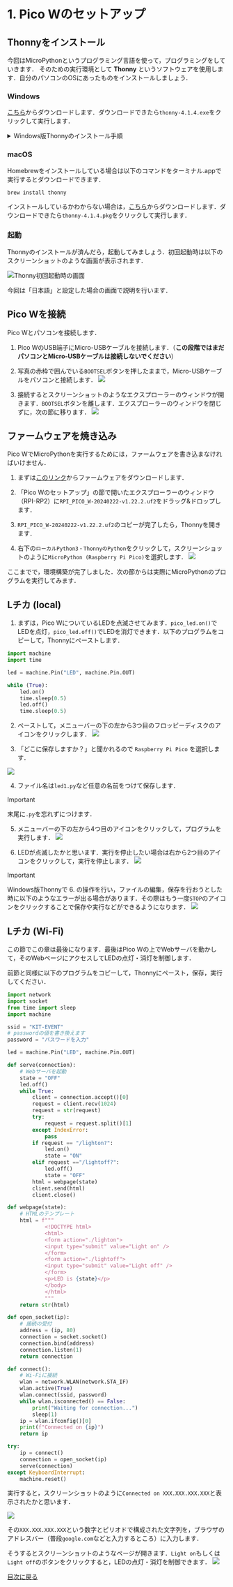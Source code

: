 # 1. Pico Wのセットアップ

## Thonnyをインストール

今回はMicroPythonというプログラミング言語を使って，プログラミングをしていきます．
そのための実行環境として **Thonny** というソフトウェアを使用します．自分のパソコンのOSにあったものをインストールしましょう．

### Windows
[こちら](https://ksl.ci.kyutech.ac.jp/~iwai/thonny-4.1.4.exe)からダウンロードします．ダウンロードできたら`thonny-4.1.4.exe`をクリックして実行します．

<details>
<summary>Windows版Thonnyのインストール手順</summary>

1. Select setup Install Mode: `Install for me only (recommended)`を選択します．

2. Welcome to using Thonny!: `Next`をクリックします．

3. Lisense Agreement: `I accept the agreement`を選択し， `Next`をクリックします．

4. Select Destination Location: `Next`をクリックします．

5. Select Start Menu Folder: `Next`をクリックします．

6. Select Additional Tasks: `Create desktop icon`にチェックを入れて，`Next`をクリックします．

7. Ready to Install: `Install`をクリックします．

8.  Great success!: `Finish`をクリックします．

</details>

### macOS
Homebrewをインストールしている場合は以下のコマンドをターミナル.appで実行するとダウンロードできます．
```sh
brew install thonny
```
インストールしているかわからない場合は，[こちら](https://ksl.ci.kyutech.ac.jp/~iwai/thonny-4.1.4.pkg)からダウンロードします．ダウンロードできたら`thonny-4.1.4.pkg`をクリックして実行します．

### 起動
Thonnyのインストールが済んだら，起動してみましょう．初回起動時は以下のスクリーンショットのような画面が表示されます．

![Thonny初回起動時の画面](img/first_launch.png)

今回は「日本語」と設定した場合の画面で説明を行います．

<!-- ## picozeroライブラリをインストール

次にRaspberry Pi PicoのLEDなどを簡単に扱うためのライブラリである **picozero** をThonnyにインストールします．

1. メニューバーの **ツール** > **パッケージを管理** を開きます．
![](img/1-lib_install1.png)
2. 検索欄に `picozero` と入力し，`PyPIを検索`をクリックします．
![](img/1-lib_install2.png)
3. 検索結果の`picozero`をクリックします．
4. `インストール`をクリックします．
![](img/1-lib_install3.png) -->

## Pico Wを接続

Pico Wとパソコンを接続します．

1. Pico WのUSB端子にMicro-USBケーブルを接続します．（**この段階ではまだパソコンとMicro-USBケーブルは接続しないでください**）

2. 写真の赤枠で囲んでいる`BOOTSEL`ボタンを押したままで，Micro-USBケーブルをパソコンと接続します．
![](img/1-connect1.png)

3. 接続するとスクリーンショットのようなエクスプローラーのウィンドウが開きます．`BOOTSEL`ボタンを離します．エクスプローラーのウィンドウを閉じずに，次の節に移ります．
![](img/1-connect2.png)

## ファームウェアを焼き込み

Pico WでMicroPythonを実行するためには，ファームウェアを書き込まなければいけません．

1. まずは[このリンク](https://rpf.io/pico-w-firmware)からファームウェアをダウンロードします．

2. 「Pico Wのセットアップ」の節で開いたエクスプローラーのウィンドウ（RPI-RP2）に`RPI_PICO_W-20240222-v1.22.2.uf2`をドラッグ&ドロップします．

3. `RPI_PICO_W-20240222-v1.22.2.uf2`のコピーが完了したら，Thonnyを開きます．

4. 右下の`ローカルPython3・ThonnyのPython`をクリックして，スクリーンショットのように`MicroPython (Raspberry Pi Pico)`を選択します．
![](img/1-firmware.png)

ここまでで，環境構築が完了しました．次の節からは実際にMicroPythonのプログラムを実行してみます．

## Lチカ (local)

1. まずは，Pico WについているLEDを点滅させてみます．`pico_led.on()`でLEDを点灯，`pico_led.off()`でLEDを消灯できます．以下のプログラムをコピーして，Thonnyにペーストします．

```python
import machine
import time

led = machine.Pin("LED", machine.Pin.OUT)

while (True):
    led.on()
    time.sleep(0.5)
    led.off()
    time.sleep(0.5)
```

2. ペーストして，メニューバーの下の左から3つ目のフロッピーディスクのアイコンをクリックします．
![](img/1-run1.png)

3. 「どこに保存しますか？」と聞かれるので `Raspberry Pi Pico` を選択します．

![](img/1-run2.png)

4. ファイル名は`led1.py`など任意の名前をつけて保存します．
> [!IMPORTANT]
> 末尾に`.py`を忘れずにつけます．
5. メニューバーの下の左から4つ目のアイコンをクリックして，プログラムを実行します．
![](img/1-run3.png) 

6. LEDが点滅したかと思います．実行を停止したい場合は右から2つ目のアイコンをクリックして，実行を停止します．
![](img/1-run4.png)

> [!IMPORTANT]
> Windows版Thonnyで 6. の操作を行い，ファイルの編集，保存を行おうとした時に以下のようなエラーが出る場合があります．その際はもう一度`STOP`のアイコンをクリックすることで保存や実行などができるようになります．
> ![](img/1-error.png)
## Lチカ (Wi-Fi)

この節でこの章は最後になります．最後はPico Wの上でWebサーバを動かして，そのWebページにアクセスしてLEDの点灯・消灯を制御します．

前節と同様に以下のプログラムをコピーして，Thonnyにペースト，保存，実行してください．
```python
import network
import socket
from time import sleep
import machine

ssid = "KIT-EVENT"
# passwordの値を書き換えます
password = "パスワードを入力"

led = machine.Pin("LED", machine.Pin.OUT)

def serve(connection):
    # Webサーバを起動
    state = "OFF"
    led.off()
    while True:
        client = connection.accept()[0]
        request = client.recv(1024)
        request = str(request)
        try:
            request = request.split()[1]
        except IndexError:
            pass
        if request == "/lighton?":
            led.on()
            state = "ON"
        elif request =="/lightoff?":
            led.off()
            state = "OFF"
        html = webpage(state)
        client.send(html)
        client.close()

def webpage(state):
    # HTMLのテンプレート
    html = f"""
            <!DOCTYPE html>
            <html>
            <form action="./lighton">
            <input type="submit" value="Light on" />
            </form>
            <form action="./lightoff">
            <input type="submit" value="Light off" />
            </form>
            <p>LED is {state}</p>
            </body>
            </html>
            """
    return str(html)

def open_socket(ip):
    # 接続の受付
    address = (ip, 80)
    connection = socket.socket()
    connection.bind(address)
    connection.listen(1)
    return connection

def connect():
    # Wi-Fiに接続
    wlan = network.WLAN(network.STA_IF)
    wlan.active(True)
    wlan.connect(ssid, password)
    while wlan.isconnected() == False:
        print("Waiting for connection...")
        sleep(1)
    ip = wlan.ifconfig()[0]
    print(f"Connected on {ip}")
    return ip

try:
    ip = connect()
    connection = open_socket(ip)
    serve(connection)
except KeyboardInterrupt:
    machine.reset()
```

実行すると，スクリーンショットのように`Connected on XXX.XXX.XXX.XXX`と表示されたかと思います．

![](img/1-final1.png)

その`XXX.XXX.XXX.XXX`という数字とピリオドで構成された文字列を，ブラウザのアドレスバー（普段`google.com`などと入力するところ）に入力します．

そうするとスクリーンショットのようなページが開きます．`Light on`もしくは`Light off`のボタンをクリックすると，LEDの点灯・消灯を制御できます．
![](img/1-final2.png)

[目次に戻る](README.md)